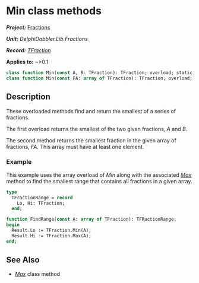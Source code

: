 # Min class methods

***Project:*** [Fractions](../API.md)

***Unit:*** _DelphiDabbler.Lib.Fractions_

***Record:*** [_TFraction_](./TFraction.md)

**Applies to:** ~>0.1

```pascal
class function Min(const A, B: TFraction): TFraction; overload; static;
class function Min(const FA: array of TFraction): TFraction; overload; static;
```

## Description

These overloaded methods find and return the smallest of a series of fractions.

The first overload returns the smallest of the two given fractions, _A_ and _B_.

The second method returns the smallest fraction in the given array of fractions, _FA_. This array must have at least one element.

### Example

This example uses the array overload of _Min_ along with the associated [_Max_](./TFraction-Max.md) method to find the smallest range that contains all fractions in a given array.

```pascal
type
  TFractionRange = record
    Lo, Hi: TFraction;
  end;

function FindRange(const A: array of TFraction): TFRactionRange;
begin
  Result.Lo := TFraction.Min(A);
  Result.Hi := TFraction.Max(A);
end;
```

## See Also

* [_Max_](./TFraction-Max.md) class method
